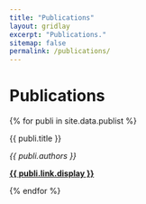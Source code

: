 ```yaml
---
title: "Publications"
layout: gridlay
excerpt: "Publications."
sitemap: false
permalink: /publications/
---
```



# Publications

[comment]: <> ({% assign number_printed = 0 %})
{% for publi in site.data.publist %}

[comment]: <> ({% assign even_odd = number_printed | modulo: 2 %})

[comment]: <> ({% if even_odd == 0 %})
<div class="row">

[comment]: <> ({% endif %})

<div class="container-fluid">
 <div class="well">
  <pubtit>{{ publi.title }}</pubtit>
  <p><em>{{ publi.authors }}</em></p>
  <p><strong><a href="{{ publi.link.url }}">{{ publi.link.display }}</a></strong></p>
 </div>
</div>

[comment]: <> ({% assign number_printed = number_printed | plus: 1 %})

[comment]: <> ({% if even_odd == 1 %})
</div>

[comment]: <> ({% endif %})
{% endfor %}

[comment]: <> ({% assign even_odd = number_printed | modulo: 2 %})

[comment]: <> ({% if even_odd == 1 %})

[comment]: <> (</div>)

[comment]: <> ({% endif %})

[comment]: <> (<p> &nbsp; </p>)

